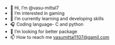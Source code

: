 - 👋 Hi, I’m @vasu-mittal7
- 👀 I’m interested in gaming
- 🌱 I’m currently learning and developing skills 
- 🎧 Coding language- C and python 
- 💞️ I’m looking for better package
- 📫 How to reach me vasumittal1107@gamil.com
<!---
vasu-mittal7/vasu-mittal7 is a ✨ special ✨ repository because its `README.md` (this file) appears on your GitHub profile.
You can click the Preview link to take a look at your changes.
--->
